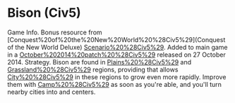 # Bison (Civ5)

Game Info.
Bonus resource from [Conquest%20of%20the%20New%20World%20%28Civ5%29](Conquest of the New World Deluxe) [Scenario%20%28Civ5%29](scenario). Added to main game in a [October%202014%20patch%20%28Civ5%29](patch) released on 27 October 2014.
Strategy.
 Bison are found in [Plains%20%28Civ5%29](Plains) and [Grassland%20%28Civ5%29](Grassland) regions, providing that allows [City%20%28Civ5%29](cities) in these regions to grow even more rapidly. Improve them with [Camp%20%28Civ5%29](Camps) as soon as you're able, and you'll turn nearby cities into and centers.